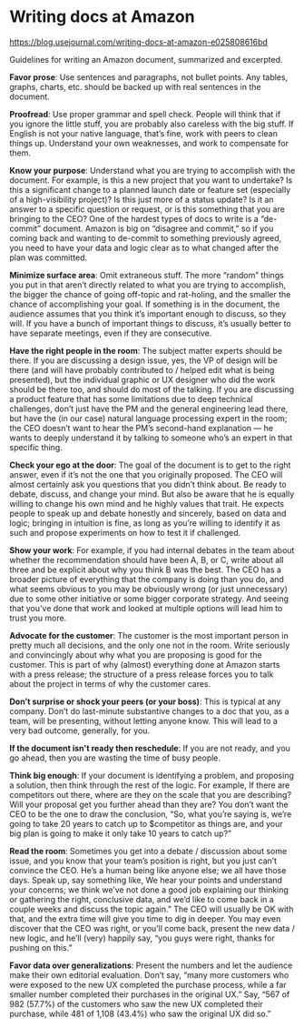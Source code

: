 # Writing docs at Amazon

https://blog.usejournal.com/writing-docs-at-amazon-e025808616bd

Guidelines for writing an Amazon document, summarized and excerpted.

**Favor prose**: Use sentences and paragraphs, not bullet points. Any tables, graphs, charts, etc. should be backed up with real sentences in the document.

**Proofread**: Use proper grammar and spell check. People will think that if you ignore the little stuff, you are probably also careless with the big stuff. If English is not your native language, that’s fine, work with peers to clean things up. Understand your own weaknesses, and work to compensate for them.

**Know your purpose**: Understand what you are trying to accomplish with the document. For example, is this a new project that you want to undertake? Is this a significant change to a planned launch date or feature set (especially of a high-visibility project)? Is this just more of a status update? Is it an answer to a specific question or request, or is this something that you are bringing to the CEO? One of the hardest types of docs to write is a “de-commit” document. Amazon is big on “disagree and commit,” so if you coming back and wanting to de-commit to something previously agreed, you need to have your data and logic clear as to what changed after the plan was committed.

**Minimize surface area**: Omit extraneous stuff. The more “random” things you put in that aren’t directly related to what you are trying to accomplish, the bigger the chance of going off-topic and rat-holing, and the smaller the chance of accomplishing your goal. If something is in the document, the audience assumes that you think it’s important enough to discuss, so they will. If you have a bunch of important things to discuss, it’s usually better to have separate meetings, even if they are consecutive.

**Have the right people in the room**: The subject matter experts should be there. If you are discussing a design issue, yes, the VP of design will be there (and will have probably contributed to / helped edit what is being presented), but the individual graphic or UX designer who did the work should be there too, and should do most of the talking. If you are discussing a product feature that has some limitations due to deep technical challenges, don’t just have the PM and the general engineering lead there, but have the (in our case) natural language processing expert in the room; the CEO doesn’t want to hear the PM’s second-hand explanation — he wants to deeply understand it by talking to someone who’s an expert in that specific thing.

**Check your ego at the door**: The goal of the document is to get to the right answer, even if it’s not the one that you originally proposed. The CEO will almost certainly ask you questions that you didn’t think about. Be ready to debate, discuss, and change your mind. But also be aware that he is equally willing to change his own mind and he highly values that trait. He expects people to speak up and debate honestly and sincerely, based on data and logic; bringing in intuition is fine, as long as you’re willing to identify it as such and propose experiments on how to test it if challenged.

**Show your work**: For example, if you had internal debates in the team about whether the recommendation should have been A, B, or C, write about all three and be explicit about why you think B was the best. The CEO has a broader picture of everything that the company is doing than you do, and what seems obvious to you may be obviously wrong (or just unnecessary) due to some other initiative or some bigger corporate strategy. And seeing that you’ve done that work and looked at multiple options will lead him to trust you more.

**Advocate for the customer**: The customer is the most important person in pretty much all decisions, and the only one not in the room. Write seriously and convincingly about why what you are proposing is good for the customer. This is part of why (almost) everything done at Amazon starts with a press release; the structure of a press release forces you to talk about the project in terms of why the customer cares.

**Don’t surprise or shock your peers (or your boss)**: This is typical at any company. Don’t do last-minute substantive changes to a doc that you, as a team, will be presenting, without letting anyone know. This will lead to a very bad outcome, generally, for you.

**If the document isn't ready then reschedule**: If you are not ready, and you go ahead, then you are wasting the time of busy people.

**Think big enough**: If your document is identifying a problem, and proposing a solution, then think through the rest of the logic. For example, If there are competitors out there, where are they on the scale that you are describing? Will your proposal get you further ahead than they are? You don’t want the CEO to be the one to draw the conclusion, “So, what you’re saying is, we’re going to take 20 years to catch up to $competitor as things are, and your big plan is going to make it only take 10 years to catch up?”

**Read the room**: Sometimes you get into a debate / discussion about some issue, and you know that your team’s position is right, but you just can’t convince the CEO. He’s a human being like anyone else; we all have those days. Speak up, say something like, We hear your points and understand your concerns; we think we’ve not done a good job explaining our thinking or gathering the right, conclusive data, and we’d like to come back in a couple weeks and discuss the topic again.” The CEO will usually be OK with that, and the extra time will give you time to dig in deeper. You may even discover that the CEO was right, or you’ll come back, present the new data / new logic, and he’ll (very) happily say, “you guys were right, thanks for pushing on this.”

**Favor data over generalizations**: Present the numbers and let the audience make their own editorial evaluation. Don’t say, “many more customers who were exposed to the new UX completed the purchase process, while a far smaller number completed their purchases in the original UX.” Say, “567 of 982 (57.7%) of the customers who saw the new UX completed their purchase, while 481 of 1,108 (43.4%) who saw the original UX did so.”